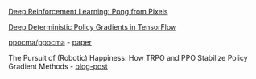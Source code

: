 [Deep Reinforcement Learning: Pong from Pixels](http://karpathy.github.io/2016/05/31/rl/)

[Deep Deterministic Policy Gradients in TensorFlow](http://pemami4911.github.io/blog/2016/08/21/ddpg-rl.html)

[ppocma/ppocma](https://github.com/ppocma/ppocma) - [paper](https://arxiv.org/abs/1810.02541)

The Pursuit of (Robotic) Happiness: How TRPO and PPO Stabilize Policy Gradient Methods - [blog-post](https://towardsdatascience.com/the-pursuit-of-robotic-happiness-how-trpo-and-ppo-stabilize-policy-gradient-methods-545784094e3b)
